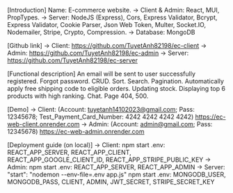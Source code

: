 [Introduction]
Name: E-commerce website.
-> Client & Admin: React, MUI, PropTypes.
-> Server: NodeJS (Express), Cors, Express Validator, Bcrypt, Express Validator, Cookie Parser, Json Web Token, Multer, Socket.IO, Nodemailer, Stripe, Crypto, Compression. 
-> Database: MongoDB

[Github link]
-> Client:
https://github.com/TuyetAnh82198/ec-client
-> Admin:
https://github.com/TuyetAnh82198/ec-admin
-> Server:
https://github.com/TuyetAnh82198/ec-server

[Functional description]
An email will be sent to user successfully registered.
Forgot password.
CRUD.
Sort.
Search.
Pagination.
Automatically apply free shipping code to eligible orders.
Updating stock.
Displaying top 6 products with high ranking.
Chat.
Page 404, 500.

[Demo]
-> Client: (Account: tuyetanh14102023@gmail.com; Pass: 12345678; Test_Payment_Card_Number: 4242 4242 4242 4242)
https://ec-web-client.onrender.com
-> Admin: (Account: admin@gmail.com; Pass: 12345678)
https://ec-web-admin.onrender.com


[Deployment guide (on local)]
-> Client:
npm start
.env: REACT_APP_SERVER, REACT_APP_CLIENT, REACT_APP_GOOGLE_CLIENT_ID, REACT_APP_STRIPE_PUBLIC_KEY
-> Admin:
npm start
.env: REACT_APP_SERVER, REACT_APP_ADMIN
-> Server:
"start": "nodemon --env-file=.env app.js"
npm start
.env: MONGODB_USER, MONGODB_PASS, CLIENT, ADMIN, JWT_SECRET, STRIPE_SECRET_KEY
